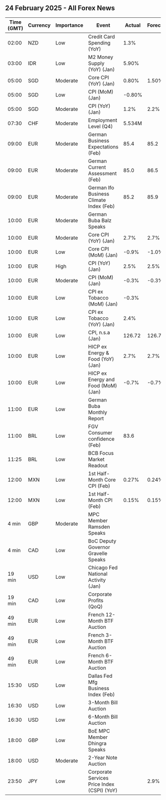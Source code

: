 ## 24 February 2025 - All Forex News

| Time (GMT) | Currency | Importance | Event | Actual | Forecast | Previous |
|------|----------|------------|-------|--------|----------|----------|
| 02:00 | NZD | Low | Credit Card Spending (YoY) | 1.3% |  | -1.3% |
| 03:00 | IDR | Low | M2 Money Supply (YoY) (Jan) | 5.90% |  | 4.40% |
| 05:00 | SGD | Moderate | Core CPI (YoY) (Jan) | 0.80% | 1.50% | 1.70% |
| 05:00 | SGD | Low | CPI (MoM) (Jan) | -0.80% |  | 0.30% |
| 05:00 | SGD | Moderate | CPI (YoY) (Jan) | 1.2% | 2.2% | 1.5% |
| 07:30 | CHF | Moderate | Employment Level (Q4) | 5.534M |  | 5.528M |
| 09:00 | EUR | Moderate | German Business Expectations (Feb) | 85.4 | 85.2 | 84.3 |
| 09:00 | EUR | Moderate | German Current Assessment (Feb) | 85.0 | 86.5 | 86.0 |
| 09:00 | EUR | Moderate | German Ifo Business Climate Index (Feb) | 85.2 | 85.9 | 85.2 |
| 10:00 | EUR | Moderate | German Buba Balz Speaks |  |  |  |
| 10:00 | EUR | Moderate | Core CPI (YoY) (Jan) | 2.7% | 2.7% | 2.7% |
| 10:00 | EUR | Low | Core CPI (MoM) (Jan) | -0.9% | -1.0% | 0.5% |
| 10:00 | EUR | High | CPI (YoY) (Jan) | 2.5% | 2.5% | 2.4% |
| 10:00 | EUR | Moderate | CPI (MoM) (Jan) | -0.3% | -0.3% | 0.4% |
| 10:00 | EUR | Low | CPI ex Tobacco (MoM) (Jan) | -0.3% |  | 0.4% |
| 10:00 | EUR | Low | CPI ex Tobacco (YoY) (Jan) | 2.4% |  | 2.3% |
| 10:00 | EUR | Low | CPI, n.s.a (Jan) | 126.72 | 126.71 | 127.07 |
| 10:00 | EUR | Low | HICP ex Energy & Food (YoY) (Jan) | 2.7% | 2.7% | 2.7% |
| 10:00 | EUR | Low | HICP ex Energy and Food (MoM) (Jan) | -0.7% | -0.7% | 0.3% |
| 11:00 | EUR | Low | German Buba Monthly Report |  |  |  |
| 11:00 | BRL | Low | FGV Consumer confidence (Feb) | 83.6 |  | 86.2 |
| 11:25 | BRL | Low | BCB Focus Market Readout |  |  |  |
| 12:00 | MXN | Low | 1st Half-Month Core CPI (Feb) | 0.27% | 0.24% | 0.28% |
| 12:00 | MXN | Low | 1st Half-Month CPI (Feb) | 0.15% | 0.15% | 0.20% |
| 4 min | GBP | Moderate | MPC Member Ramsden Speaks |  |  |  |
| 4 min | CAD | Low | BoC Deputy Governor Gravelle Speaks |  |  |  |
| 19 min | USD | Low | Chicago Fed National Activity (Jan) |  |  | 0.15 |
| 19 min | CAD | Low | Corporate Profits (QoQ) |  |  | -2.5% |
| 49 min | EUR | Low | French 12-Month BTF Auction |  |  | 2.276% |
| 49 min | EUR | Low | French 3-Month BTF Auction |  |  | 2.452% |
| 49 min | EUR | Low | French 6-Month BTF Auction |  |  | 2.369% |
| 15:30 | USD | Low | Dallas Fed Mfg Business Index (Feb) |  |  | 14.1 |
| 16:30 | USD | Low | 3-Month Bill Auction |  |  | 4.225% |
| 16:30 | USD | Low | 6-Month Bill Auction |  |  | 4.220% |
| 18:00 | GBP | Low | BoE MPC Member Dhingra Speaks |  |  |  |
| 18:00 | USD | Moderate | 2-Year Note Auction |  |  | 4.211% |
| 23:50 | JPY | Low | Corporate Services Price Index (CSPI) (YoY) |  | 2.9% | 2.9% |
